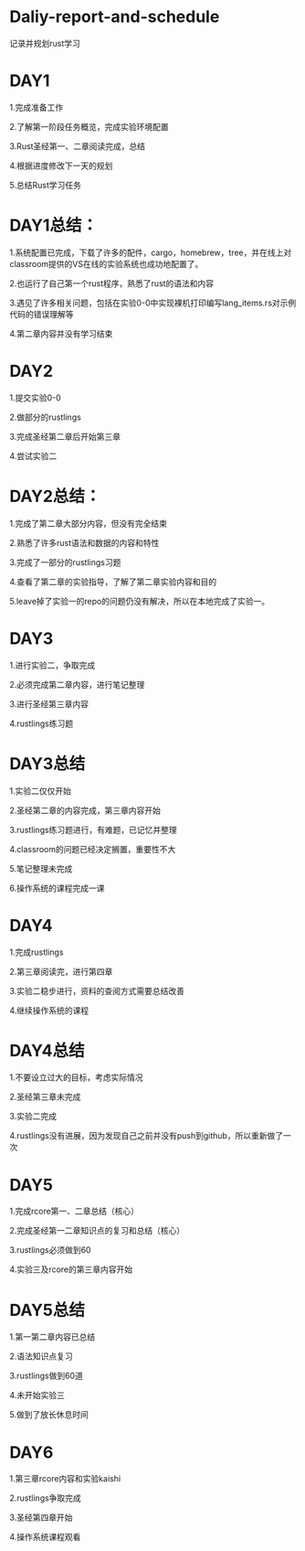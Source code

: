 # Daliy-report-and-schedule
记录并规划rust学习
# DAY1
  1.完成准备工作
  
  2.了解第一阶段任务概览，完成实验环境配置
  
  3.Rust圣经第一、二章阅读完成，总结
  
  4.根据进度修改下一天的规划
  
  5.总结Rust学习任务
# DAY1总结：
  
  1.系统配置已完成，下载了许多的配件，cargo，homebrew，tree，并在线上对classroom提供的VS在线的实验系统也成功地配置了。
  
  2.也运行了自己第一个rust程序，熟悉了rust的语法和内容
  
  3.遇见了许多相关问题，包括在实验0-0中实现裸机打印编写lang_items.rs对示例代码的错误理解等
  
  4.第二章内容并没有学习结束
  
# DAY2
1.提交实验0-0

2.做部分的rustlings

3.完成圣经第二章后开始第三章

4.尝试实验二

# DAY2总结：

1.完成了第二章大部分内容，但没有完全结束

2.熟悉了许多rust语法和数据的内容和特性

3.完成了一部分的rustlings习题

4.查看了第二章的实验指导，了解了第二章实验内容和目的

5.leave掉了实验一的repo的问题仍没有解决，所以在本地完成了实验一。

# DAY3
1.进行实验二，争取完成

2.必须完成第二章内容，进行笔记整理

3.进行圣经第三章内容

4.rustlings练习题

# DAY3总结

1.实验二仅仅开始

2.圣经第二章的内容完成，第三章内容开始

3.rustlings练习题进行，有难题，已记忆并整理

4.classroom的问题已经决定搁置，重要性不大

5.笔记整理未完成

6.操作系统的课程完成一课

# DAY4

1.完成rustlings

2.第三章阅读完，进行第四章

3.实验二稳步进行，资料的查阅方式需要总结改善

4.继续操作系统的课程

# DAY4总结

1.不要设立过大的目标，考虑实际情况

2.圣经第三章未完成

3.实验二完成

4.rustlings没有进展，因为发现自己之前并没有push到github，所以重新做了一次

# DAY5

1.完成rcore第一、二章总结（核心）

2.完成圣经第一二章知识点的复习和总结（核心）

3.rustlings必须做到60

4.实验三及rcore的第三章内容开始

# DAY5总结
1.第一第二章内容已总结

2.语法知识点复习

3.rustlings做到60道

4.未开始实验三

5.做到了放长休息时间

# DAY6

1.第三章rcore内容和实验kaishi

2.rustlings争取完成

3.圣经第四章开始

4.操作系统课程观看
